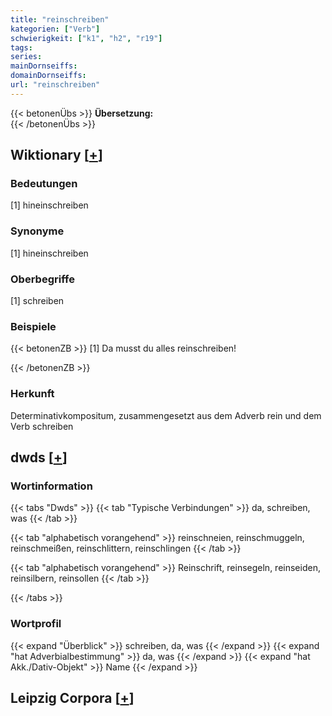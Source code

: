 ```yaml
---
title: "reinschreiben"
kategorien: ["Verb"]
schwierigkeit: ["k1", "h2", "r19"]
tags:
series:
mainDornseiffs:
domainDornseiffs:
url: "reinschreiben"
---
```


{{< betonenÜbs >}}
**Übersetzung:**  
{{< /betonenÜbs >}}

## Wiktionary [[+](https://de.wiktionary.org/wiki/reinschreiben)]

### Bedeutungen
[1] hineinschreiben  

### Synonyme
[1] hineinschreiben  

### Oberbegriffe
[1] schreiben  

### Beispiele
{{< betonenZB >}}
[1] Da musst du alles reinschreiben!  

{{< /betonenZB >}}
### Herkunft
Determinativkompositum, zusammengesetzt aus dem Adverb rein und dem Verb schreiben  



## dwds [[+](https://www.dwds.de/wb/reinschreiben)]

### Wortinformation
{{< tabs "Dwds" >}}
{{< tab "Typische Verbindungen" >}}
da, schreiben, was
{{< /tab >}}

{{< tab "alphabetisch vorangehend" >}}
reinschneien, reinschmuggeln, reinschmeißen, reinschlittern, reinschlingen
{{< /tab >}}

{{< tab "alphabetisch vorangehend" >}}
Reinschrift, reinsegeln, reinseiden, reinsilbern, reinsollen
{{< /tab >}}

{{< /tabs >}}

### Wortprofil
{{< expand "Überblick" >}} schreiben, da, was {{< /expand >}}
{{< expand "hat Adverbialbestimmung" >}} da, was {{< /expand >}}
{{< expand "hat Akk./Dativ-Objekt" >}} Name {{< /expand >}}

## Leipzig Corpora [[+](https://corpora.uni-leipzig.de/en/res?word=reinschreiben&corpusId=deu_newscrawl-public_2018)]

